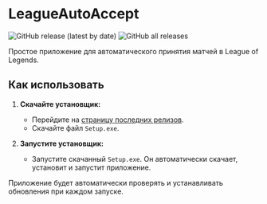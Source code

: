 # LeagueAutoAccept

![GitHub release (latest by date)](https://img.shields.io/github/v/release/RaspizDIYs/LeagueAutoAccept?style=flat-round)
![GitHub all releases](https://img.shields.io/github/downloads/RaspizDIYs/LeagueAutoAccept/total?style=flat-reound)


Простое приложение для автоматического принятия матчей в League of Legends.

## Как использовать

1.  **Скачайте установщик:**
    *   Перейдите на [страницу последних релизов](https://github.com/savelievel/LeagueAutoAccept/releases/latest).
    *   Скачайте файл `Setup.exe`.

2.  **Запустите установщик:**
    *   Запустите скачанный `Setup.exe`. Он автоматически скачает, установит и запустит приложение.

Приложение будет автоматически проверять и устанавливать обновления при каждом запуске. 